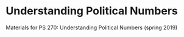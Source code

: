 # Understanding Political Numbers

Materials for PS 270: Understanding Political Numbers (spring 2019)